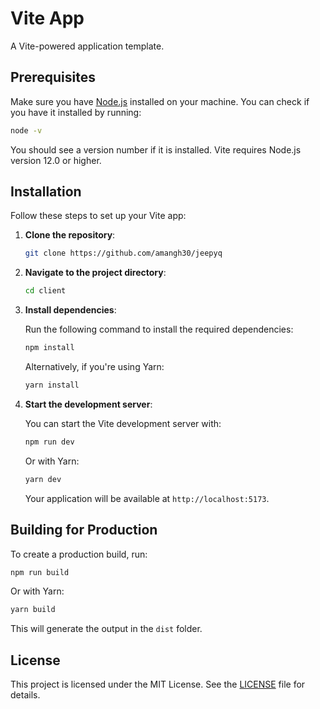 # Vite App

A Vite-powered application template.

## Prerequisites

Make sure you have [Node.js](https://nodejs.org/) installed on your machine. You can check if you have it installed by running:

```bash
node -v
```

You should see a version number if it is installed. Vite requires Node.js version 12.0 or higher.

## Installation

Follow these steps to set up your Vite app:

1. **Clone the repository**:

   ```bash
   git clone https://github.com/amangh30/jeepyq
   ```

2. **Navigate to the project directory**:

   ```bash
   cd client
   ```

3. **Install dependencies**:

   Run the following command to install the required dependencies:

   ```bash
   npm install
   ```

   Alternatively, if you're using Yarn:

   ```bash
   yarn install
   ```

4. **Start the development server**:

   You can start the Vite development server with:

   ```bash
   npm run dev
   ```

   Or with Yarn:

   ```bash
   yarn dev
   ```

   Your application will be available at `http://localhost:5173`.

## Building for Production

To create a production build, run:

```bash
npm run build
```

Or with Yarn:

```bash
yarn build
```

This will generate the output in the `dist` folder.

## License

This project is licensed under the MIT License. See the [LICENSE](LICENSE) file for details.
